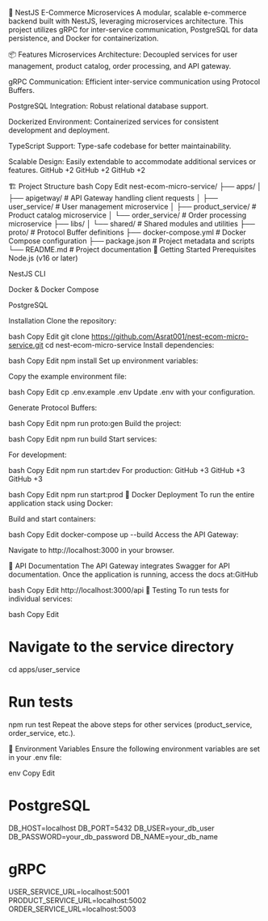 
🛒 NestJS E-Commerce Microservices
A modular, scalable e-commerce backend built with NestJS, leveraging microservices architecture. This project utilizes gRPC for inter-service communication, PostgreSQL for data persistence, and Docker for containerization.

📦 Features
Microservices Architecture: Decoupled services for user management, product catalog, order processing, and API gateway.

gRPC Communication: Efficient inter-service communication using Protocol Buffers.

PostgreSQL Integration: Robust relational database support.

Dockerized Environment: Containerized services for consistent development and deployment.

TypeScript Support: Type-safe codebase for better maintainability.

Scalable Design: Easily extendable to accommodate additional services or features.​
GitHub
+2
GitHub
+2
GitHub
+2

🏗️ Project Structure
bash
Copy
Edit
nest-ecom-micro-service/
├── apps/
│   ├── apigetway/          # API Gateway handling client requests
│   ├── user_service/       # User management microservice
│   ├── product_service/    # Product catalog microservice
│   └── order_service/      # Order processing microservice
├── libs/
│   └── shared/             # Shared modules and utilities
├── proto/                  # Protocol Buffer definitions
├── docker-compose.yml      # Docker Compose configuration
├── package.json            # Project metadata and scripts
└── README.md               # Project documentation
🚀 Getting Started
Prerequisites
Node.js (v16 or later)

NestJS CLI

Docker & Docker Compose

PostgreSQL​

Installation
Clone the repository:

bash
Copy
Edit
git clone https://github.com/Asrat001/nest-ecom-micro-service.git
cd nest-ecom-micro-service
Install dependencies:

bash
Copy
Edit
npm install
Set up environment variables:

Copy the example environment file:​

bash
Copy
Edit
cp .env.example .env
Update .env with your configuration.​

Generate Protocol Buffers:

bash
Copy
Edit
npm run proto:gen
Build the project:

bash
Copy
Edit
npm run build
Start services:

For development:​

bash
Copy
Edit
npm run start:dev
For production:​
GitHub
+3
GitHub
+3
GitHub
+3

bash
Copy
Edit
npm run start:prod
🐳 Docker Deployment
To run the entire application stack using Docker:

Build and start containers:

bash
Copy
Edit
docker-compose up --build
Access the API Gateway:

Navigate to http://localhost:3000 in your browser.​

📄 API Documentation
The API Gateway integrates Swagger for API documentation. Once the application is running, access the docs at:​
GitHub

bash
Copy
Edit
http://localhost:3000/api
🧪 Testing
To run tests for individual services:​

bash
Copy
Edit
# Navigate to the service directory
cd apps/user_service

# Run tests
npm run test
Repeat the above steps for other services (product_service, order_service, etc.).​

📁 Environment Variables
Ensure the following environment variables are set in your .env file:​

env
Copy
Edit
# PostgreSQL
DB_HOST=localhost
DB_PORT=5432
DB_USER=your_db_user
DB_PASSWORD=your_db_password
DB_NAME=your_db_name

# gRPC
USER_SERVICE_URL=localhost:5001
PRODUCT_SERVICE_URL=localhost:5002
ORDER_SERVICE_URL=localhost:5003